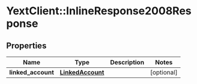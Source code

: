 # YextClient::InlineResponse2008Response

## Properties
Name | Type | Description | Notes
------------ | ------------- | ------------- | -------------
**linked_account** | [**LinkedAccount**](LinkedAccount.md) |  | [optional] 


